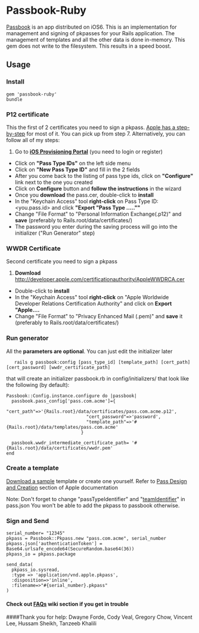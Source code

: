 # Passbook-Ruby

[Passbook] is an app distributed on iOS6.
This is an implementation for management and signing of pkpasses for your Rails application.
The management of templates and all the other data is done in-memory. This gem does not write to the filesystem. This results in a speed boost.

## Usage

### Install

```
gem 'passbook-ruby'
bundle
```
### P12 certificate
This the first of 2 certificates you need to sign a pkpass.
[Apple has a step-by-step] for most of it. You can pick up from step 7.
Alternatively, you can follow all of my steps:

1. Go to <b>[iOS Provisioning Portal]</b> (you need to login or register)
* Click on <b>"Pass Type IDs"</b> on the left side menu
* Click on <b>"New Pass Type ID"</b> and fill in the 2 fields
* After you come back to the listing of pass type ids, click on <b>"Configure"</b> link next to the one you created
* Click on <b>Configure</b> button and <b>follow the instructions</b> in the wizard
* Once you <b>download</b> the pass.cer, double-click to <b>install</b>
* In the "Keychain Access" tool <b>right-click</b> on Pass Type ID: <you.pass.id> and click <b>"Export "Pass Type .....""</b>
* Change "File Format" to "Personal Information Exchange(.p12)" and <b>save</b> (preferably to Rails.root/data/certificates/)
* The password you enter during the saving process will go into the initializer ("Run Generator" step)

### WWDR Certificate
Second certificate you need to sign a pkpass

1. <b>Download</b> http://developer.apple.com/certificationauthority/AppleWWDRCA.cer
* Double-click to <b>install</b>
* In the "Keychain Access" tool <b>right-click</b> on "Apple Worldwide Developer Relations Certification Authority" and click on <b>Export "Apple....</b>
* Change "File Format" to "Privacy Enhanced Mail (.pem)" and <b>save</b> it (preferably to Rails.root/data/certificates/)

### Run generator
All the <b>parameters are optional</b>. You can just edit the initializer later
```
   rails g passbook:config [pass_type_id] [template_path] [cert_path] [cert_password] [wwdr_certificate_path]
```
that will create an initializer passbook.rb in config/initializers/ that look like the following (by default):
```
Passbook::Config.instance.configure do |passbook|
  passbook.pass_config['pass.com.acme']={
                              "cert_path"=>'{Rails.root}/data/certificates/pass.com.acme.p12',
                              "cert_password"=>'password',
                              "template_path"=>'#{Rails.root}/data/templates/pass.com.acme'
                            }

  passbook.wwdr_intermediate_certificate_path= '#{Rails.root}/data/certificates/wwdr.pem'
end
```

### Create a template
[Download a sample] template or create one yourself. Refer to [Pass Design and Creation] section of Apple documentation

Note: Don't forget to change "passTypeIdentifier" and "[teamIdentifier]" in pass.json
You won't be able to add the pkpass to passbook otherwise.

### Sign and Send

```
serial_number= "12345"
pkpass = Passbook::Pkpass.new "pass.com.acme", serial_number
pkpass.json['authenticationToken'] = Base64.urlsafe_encode64(SecureRandom.base64(36))
pkpass_io = pkpass.package

send_data(
  pkpass_io.sysread,
  :type => 'application/vnd.apple.pkpass',
  :disposition=>'inline',
  :filename=>"#{serial_number}.pkpass"
)
```

#### Check out [FAQs] wiki section if you get in trouble

####Thank you for help:
Dwayne Forde, Cody Veal, Gregory Chow, Vincent Lee, Hussam Sheikh, Tanzeeb Khalili


  [passbook]: https://developer.apple.com/passbook/
  [iOS Provisioning Portal]: https://developer.apple.com/devcenter/ios/index.action
  [Apple has a step-by-step]: https://developer.apple.com/library/ios/documentation/UserExperience/Conceptual/PassKit_PG/Chapters/YourFirst.html#//apple_ref/doc/uid/TP40012195-CH2-SW27
  [Pass Design and Creation]: https://developer.apple.com/library/ios/#documentation/UserExperience/Conceptual/PassKit_PG/Chapters/Creating.html#//apple_ref/doc/uid/TP40012195-CH4-SW1
  [Apple documentation]: https://developer.apple.com/library/ios/#documentation/UserExperience/Conceptual/PassKit_PG/Chapters/Introduction.html
  [Download a sample]: https://github.com/downloads/xtremelabs/xl-passbook-ruby/pass.com.acme.zip
  [FAQs]: https://github.com/xtremelabs/xl-passbook-ruby/wiki/faqs
  [teamIdentifier]: https://github.com/xtremelabs/xl-passbook-ruby/wiki/faqs
